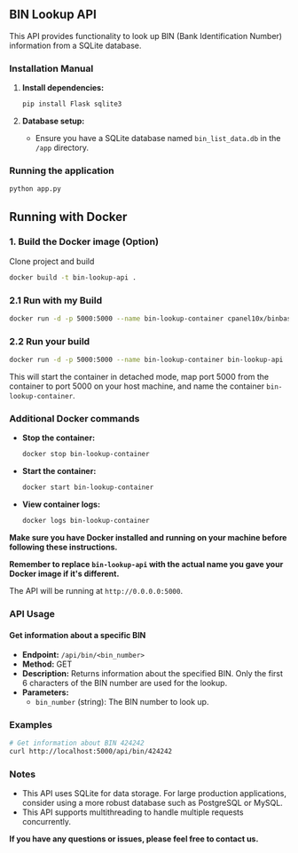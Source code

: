 ## BIN Lookup API

This API provides functionality to look up BIN (Bank Identification Number) information from a SQLite database.

### Installation Manual

1. **Install dependencies:**

   ```bash
   pip install Flask sqlite3
   ```

2. **Database setup:**

   * Ensure you have a SQLite database named `bin_list_data.db` in the `/app` directory.

### Running the application

```bash
python app.py
```

## Running with Docker

### 1. Build the Docker image (Option)
Clone project and build

```bash
docker build -t bin-lookup-api .
```
### 2.1 Run with my Build

```bash
docker run -d -p 5000:5000 --name bin-lookup-container cpanel10x/binbase
```

### 2.2 Run your build

```bash
docker run -d -p 5000:5000 --name bin-lookup-container bin-lookup-api
```

This will start the container in detached mode, map port 5000 from the container to port 5000 on your host machine, and name the container `bin-lookup-container`.

### Additional Docker commands

* **Stop the container:**

  ```bash
  docker stop bin-lookup-container
  ```

* **Start the container:**

  ```bash
  docker start bin-lookup-container
  ```

* **View container logs:**

  ```bash
  docker logs bin-lookup-container
  ```

**Make sure you have Docker installed and running on your machine before following these instructions.**

**Remember to replace `bin-lookup-api` with the actual name you gave your Docker image if it's different.**

The API will be running at `http://0.0.0.0:5000`.

### API Usage

#### Get information about a specific BIN

* **Endpoint:** `/api/bin/<bin_number>`
* **Method:** GET
* **Description:** Returns information about the specified BIN. Only the first 6 characters of the BIN number are used for the lookup.
* **Parameters:**
    * `bin_number` (string): The BIN number to look up.

### Examples

```bash
# Get information about BIN 424242
curl http://localhost:5000/api/bin/424242
```

### Notes

* This API uses SQLite for data storage. For large production applications, consider using a more robust database such as PostgreSQL or MySQL.
* This API supports multithreading to handle multiple requests concurrently.

**If you have any questions or issues, please feel free to contact us.** 

